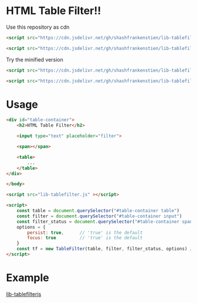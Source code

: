 # HTML Table Filter!!

Use this repository as cdn

```html
<script src="https://cdn.jsdelivr.net/gh/shashfrankenstien/lib-tablefilterjs/lib-tablefilter.js"></script>
```
```html
<script src="https://cdn.jsdelivr.net/gh/shashfrankenstien/lib-tablefilterjs@v0.0.3/lib-tablefilter.js"></script>
```

Try the minified version
```html
<script src="https://cdn.jsdelivr.net/gh/shashfrankenstien/lib-tablefilterjs/lib-tablefilter.min.js"></script>
```
```html
<script src="https://cdn.jsdelivr.net/gh/shashfrankenstien/lib-tablefilterjs@v0.0.3/lib-tablefilter.min.js"></script>
```

# Usage

```html
<div id="table-container">
    <h2>HTML Table Filter</h2>

    <input type="text" placeholder="filter">

    <span></span>

    <table>
        ...
    </table>
</div>

</body>

<script src="lib-tablefilter.js" ></script>

<script>
    const table = document.querySelector("#table-container table")
    const filter = document.querySelector("#table-container input")
    const filter_status = document.querySelector("#table-container span")
    options = {
        persist: true,      // 'true' is the default
        focus: true         // 'true' is the default
    }
    const tf = new TableFilter(table, filter, filter_status, options) // filter_status and options are optional
</script>

```

# Example

[lib-tablefilterjs](https://shashfrankenstien.github.io/lib-tablefilterjs/)
